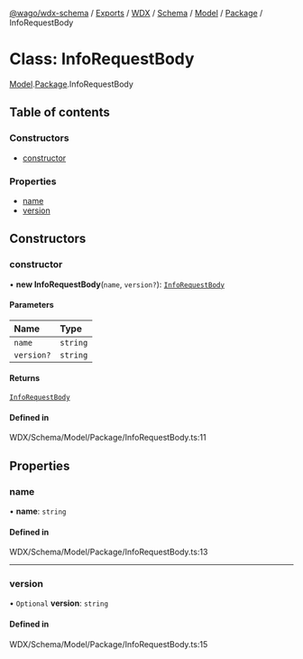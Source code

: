 [@wago/wdx-schema](../README.md) / [Exports](../modules.md) / [WDX](../modules/WDX.md) / [Schema](../modules/WDX.Schema.md) / [Model](../modules/WDX.Schema.Model.md) / [Package](../modules/WDX.Schema.Model.Package.md) / InfoRequestBody

# Class: InfoRequestBody

[Model](../modules/WDX.Schema.Model.md).[Package](../modules/WDX.Schema.Model.Package.md).InfoRequestBody

## Table of contents

### Constructors

- [constructor](WDX.Schema.Model.Package.InfoRequestBody.md#constructor)

### Properties

- [name](WDX.Schema.Model.Package.InfoRequestBody.md#name)
- [version](WDX.Schema.Model.Package.InfoRequestBody.md#version)

## Constructors

### constructor

• **new InfoRequestBody**(`name`, `version?`): [`InfoRequestBody`](WDX.Schema.Model.Package.InfoRequestBody.md)

#### Parameters

| Name | Type |
| :------ | :------ |
| `name` | `string` |
| `version?` | `string` |

#### Returns

[`InfoRequestBody`](WDX.Schema.Model.Package.InfoRequestBody.md)

#### Defined in

WDX/Schema/Model/Package/InfoRequestBody.ts:11

## Properties

### name

• **name**: `string`

#### Defined in

WDX/Schema/Model/Package/InfoRequestBody.ts:13

___

### version

• `Optional` **version**: `string`

#### Defined in

WDX/Schema/Model/Package/InfoRequestBody.ts:15
